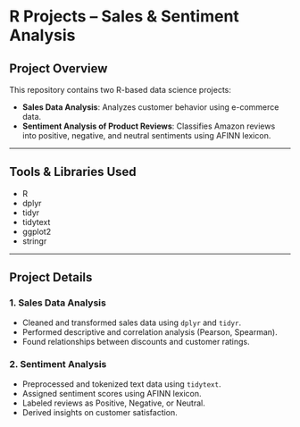 # R Projects – Sales & Sentiment Analysis

## Project Overview
This repository contains two R-based data science projects:
- **Sales Data Analysis**: Analyzes customer behavior using e-commerce data.
- **Sentiment Analysis of Product Reviews**: Classifies Amazon reviews into positive, negative, and neutral sentiments using AFINN lexicon.

---

## Tools & Libraries Used
- R
- dplyr
- tidyr
- tidytext
- ggplot2
- stringr

---

## Project Details

### 1. Sales Data Analysis
- Cleaned and transformed sales data using `dplyr` and `tidyr`.
- Performed descriptive and correlation analysis (Pearson, Spearman).
- Found relationships between discounts and customer ratings.

### 2. Sentiment Analysis
- Preprocessed and tokenized text data using `tidytext`.
- Assigned sentiment scores using AFINN lexicon.
- Labeled reviews as Positive, Negative, or Neutral.
- Derived insights on customer satisfaction.


